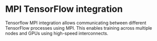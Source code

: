 # MPI TensorFlow integration

Tensorflow MPI integration allows communicating between different TensorFlow
processes using MPI. This enables training across multiple nodes and GPUs
using high-speed interconnects.
